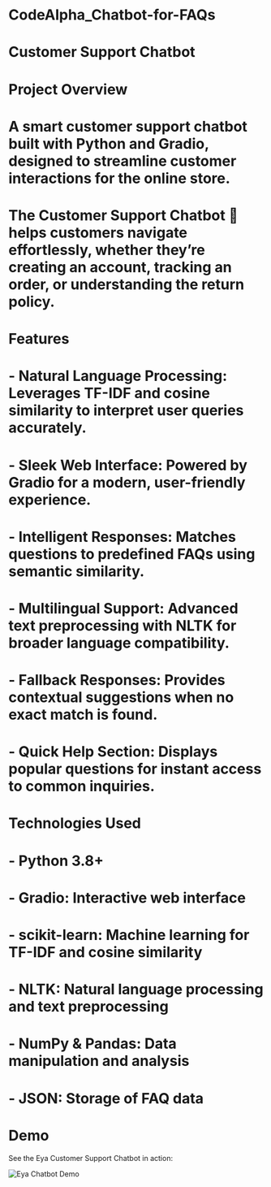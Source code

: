 # CodeAlpha_Chatbot-for-FAQs
# Customer Support Chatbot

# Project Overview
# A smart customer support chatbot built with Python and Gradio, designed to streamline customer interactions for the online store.
# The Customer Support Chatbot 🤖 helps customers navigate effortlessly, whether they’re creating an account, tracking an order, or understanding the return policy.

# Features
# - Natural Language Processing: Leverages TF-IDF and cosine similarity to interpret user queries accurately.
# - Sleek Web Interface: Powered by Gradio for a modern, user-friendly experience.
# - Intelligent Responses: Matches questions to predefined FAQs using semantic similarity.
# - Multilingual Support: Advanced text preprocessing with NLTK for broader language compatibility.
# - Fallback Responses: Provides contextual suggestions when no exact match is found.
# - Quick Help Section: Displays popular questions for instant access to common inquiries.

# Technologies Used
# - Python 3.8+
# - Gradio: Interactive web interface
# - scikit-learn: Machine learning for TF-IDF and cosine similarity
# - NLTK: Natural language processing and text preprocessing
# - NumPy & Pandas: Data manipulation and analysis
# - JSON: Storage of FAQ data

# Demo
See the Eya Customer Support Chatbot in action:

![Eya Chatbot Demo](screenshots/demo_chatbot.gif)
